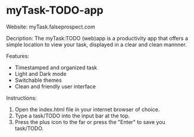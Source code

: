 # myTask-TODO-app
Website:
myTask.falseprospect.com

Decription:
The myTask:TODO (web)app is a productivity app that offers a simple location to view your task, displayed in a clear and clean mannner.

Features:
- Timestamped and organized task
- Light and Dark mode
- Switchable themes
- Clean and friendly user interface

Instructions:
01. Open the index.html file in your internet browser of choice.
02. Type a task/TODO into the input bar at the top.
03. Press the plus icon to the far or press the "Enter" to save you task/TODO.
